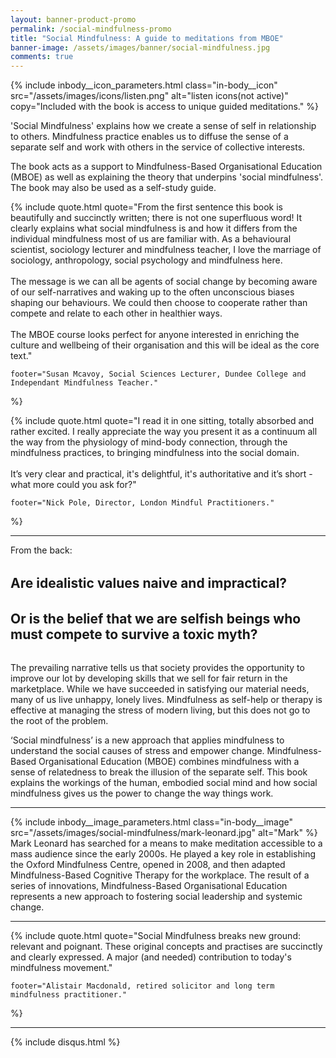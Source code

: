 ```yaml
---
layout: banner-product-promo
permalink: /social-mindfulness-promo
title: "Social Mindfulness: A guide to meditations from MBOE"
banner-image: /assets/images/banner/social-mindfulness.jpg
comments: true
---
```


{% include inbody__icon_parameters.html 
	class="in-body__icon"
	src="/assets/images/icons/listen.png"
	alt="listen icons(not active)"
	copy="Included with the book is access to unique guided meditations."
%}


'Social Mindfulness' explains how we create a sense of self in relationship to others. Mindfulness practice enables us to diffuse the sense of a separate self and work with others in the service of collective interests.

The book acts as a support to Mindfulness-Based Organisational Education (MBOE) as well as explaining the theory that underpins 'social mindfulness'. The book may also be used as a self-study guide.


{% include quote.html
	quote="From the first sentence this book is beautifully and succinctly written; there is not one superfluous word!  It clearly explains what social mindfulness is and how it differs from the individual mindfulness most of us are familiar with. As a behavioural scientist, sociology lecturer and mindfulness teacher, I love the marriage of sociology, anthropology, social psychology and mindfulness here.  <br><br>
	The message is we can all be agents of social change by becoming aware of our self-narratives and waking up to the often unconscious biases shaping our behaviours.  We could then choose to cooperate rather than compete and relate to each other in healthier ways. <br><br>
	The MBOE course looks perfect for anyone interested in enriching the culture and wellbeing of their organisation and this will be ideal as the core text."
	
	footer="Susan Mcavoy, Social Sciences Lecturer, Dundee College and Independant Mindfulness Teacher."
%}


{% include quote.html
	quote="I read it in one sitting, totally absorbed and rather excited. I really appreciate the way you present it as a continuum all the way from the physiology of mind-body connection, through the mindfulness practices, to bringing mindfulness into the social domain.<br><br>
	It’s very clear and practical, it's delightful, it's authoritative and it’s short - what more could you ask for?"
	
	footer="Nick Pole, Director, London Mindful Practitioners."
%}

---

From the back:

<h2 style = "margin: 32px 0">Are idealistic values naive and impractical?</h2> 

<h2 style = "margin: 32px 0">Or is the belief that we are selfish beings who must compete to survive a toxic myth?</h2> 

The prevailing narrative tells us that society provides the opportunity to improve our lot by developing skills that we sell for fair return in the marketplace. While we have succeeded in satisfying our material needs, many of us live unhappy, lonely lives. Mindfulness as self-help or therapy is effective at managing the stress of modern living, but this does not go to the root of the problem. 

‘Social mindfulness’ is a new approach that applies mindfulness to understand the social causes of stress and empower change. Mindfulness-Based Organisational Education (MBOE) combines mindfulness with a sense of relatedness to break the illusion of the separate self. This book explains the workings of the human, embodied social mind and how social mindfulness gives us the power to change the way things work.

---

{% include inbody__image_parameters.html 
	class="in-body__image"
	src="/assets/images/social-mindfulness/mark-leonard.jpg"
	alt="Mark"
%} Mark Leonard has searched for a means to make meditation accessible to a mass audience since the early 2000s. He played a key role in establishing the Oxford Mindfulness Centre, opened in 2008, and then adapted Mindfulness-Based Cognitive Therapy for the workplace. The result of a series of innovations, Mindfulness-Based Organisational Education represents a new approach to fostering social leadership and systemic change.

---

{% include quote.html
	quote="Social Mindfulness breaks new ground: relevant and poignant. These original concepts and practises are succinctly and clearly expressed. A major (and needed) contribution to today's mindfulness movement."
	
	footer="Alistair Macdonald, retired solicitor and long term mindfulness practitioner."
%}

---


{% include disqus.html %}
